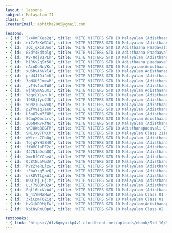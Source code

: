 ```yaml
--- 
layout : lessons 
subject: Malayalam II
class: X
CreaterEmail: abhitha2005@gmail.com

lessons: 
- { id: 'lk4HmFXas2g', title: 'KITE VICTERS STD 10 Malayalam (Adisthaana paadaavali)Class 01(First Bell-ഫസ്റ്റ് ബെല്‍)' }
- { id: 'ei7z7kKWG1A', title: 'KITE VICTERS STD 10 Malayalam (Adisthaana Paadaavali) Class 02 (First Bell-ഫസ്റ്റ് ബെല്‍)' }
- { id: 'aQz_qXCsUoo', title: 'KITE VICTERS STD 10 Adisthaana Paadavali Class 03 (First Bell-ഫസ്റ്റ് ബെല്‍)' }
- { id: 'ESdY4Edtplg', title: 'KITE VICTERS STD 10 Adisthaana Paadaavali Class 04 (First Bell-ഫസ്റ്റ് ബെല്‍)' }
- { id: 'KV-8dj81PLk', title: 'KITE VICTERS STD 10 Malayalam (Adisthana Paadavali) Class 05 (First Bell-ഫസ്റ്റ് ബെല്‍)' }
- { id: 'h1RKv2q9r50', title: 'KITE VICTERS STD 10 Adisthaana paadaavali Class 06 (First Bell-ഫസ്റ്റ് ബെല്‍)' }
- { id: 'eAioDuNqVKc', title: 'KITE VICTERS STD 10 Malayalam(Adisthaanapaadam) Class 07 (First Bell-ഫസ്റ്റ് ബെല്‍)' }
- { id: 'xU6bvAhVxl4', title: 'KITE VICTERS STD 10 Malayalam Adisthanapaadam Class 08 (First Bell-ഫസ്റ്റ് ബെല്‍)' }
- { id: 'psd4JfDiJmU', title: 'KITE VICTERS STD 10 Malayalam (Adisthana paadaavali) Class 09 (First Bell-ഫസ്റ്റ് ബെല്‍)' }
- { id: '3oNXU5JmewM', title: 'KITE VICTERS STD 10 Malayalam (Adisthanapaadam) Class 10 (First Bell-ഫസ്റ്റ് ബെല്‍)' }
- { id: '_vT4v4udTW0', title: 'KITE VICTERS STD 10 Malayalam (Adisthana paadavali) Class 11 (First Bell-ഫസ്റ്റ് ബെല്‍)' }
- { id: 'wjhkymASuXI', title: 'KITE VICTERS STD 10 Malayalam Adisthaana Paadavali Class 12 (First Bell-ഫസ്റ്റ് ബെല്‍)' }
- { id: 'YeqcLYLvn_k', title: 'KITE VICTERS STD 10 Malayalam (Adisthaana Padavali) Class 13 (First Bell-ഫസ്റ്റ് ബെല്‍)' }
- { id: '1980jlyo2JU', title: 'KITE VICTERS STD 10 Malayalam (Adisthanapadavali) Class 14 (First Bell-ഫസ്റ്റ് ബെല്‍)' }
- { id: '5DdzIuewVxQ', title: 'KITE VICTERS STD 10 Malayalam (Adisthana padavali) Class 15 (First Bell-ഫസ്റ്റ് ബെല്‍)' }
- { id: 'pZfV9Iq7eK0', title: 'KITE VICTERS STD 10 Malayalam (Adisthanapaadam) Class 16 (First Bell-ഫസ്റ്റ് ബെല്‍)' }
- { id: 'U5o6Tvm3FUM', title: 'KITE VICTERS STD 10 Malayalam (Adisthana padavali) Class 17 (First Bell-ഫസ്റ്റ് ബെല്‍)' }
- { id: 'SCuqXObdLrs', title: 'KITE VICTERS STD 10 Malayalam Adisthaanapaadavali Class 18 (First Bell-ഫസ്റ്റ് ബെല്‍)' }
- { id: 'ZO6N4RvRfNo', title: 'KITE VICTERS STD 10 Malayalam (Adisthanapadavali) Class 19 (First Bell-ഫസ്റ്റ് ബെല്‍)' }
- { id: 'vKJOWq88GFM', title: 'KITE VICTERS STD 10 Adisthanapadavali Class 20 (First Bell-ഫസ്റ്റ് ബെല്‍)' }
- { id: 'SN1JXy7PKCM', title: 'KITE VICTERS STD 10 Malayalam Class 21(First Bell-ഫസ്റ്റ് ബെല്‍)' }
- { id: 'qWLrt-7On0g', title: 'KITE VICTERS STD 10 Malayalam (Adisthanapadavali) Class 22 (First Bell-ഫസ്റ്റ് ബെല്‍)' }
- { id: 'TojqXYH3B40', title: 'KITE VICTERS STD 10 Malayalam (Adisthanapadavali) Class 23 (First Bell-ഫസ്റ്റ് ബെല്‍)' }
- { id: 'ftWMC1aPF2c', title: 'KITE VICTERS STD 10 Malayalam (Adisthanapadavali) Class 24 (First Bell-ഫസ്റ്റ് ബെല്‍)' }
- { id: '4J7N1aDdaOQ', title: 'KITE VICTERS STD 10 Malayalam (Adisthanapadavali) Class 25 (First Bell-ഫസ്റ്റ് ബെല്‍)' }
- { id: 'XmcBfCYCsvA', title: 'KITE VICTERS STD 10 Malayalam (Adisthanapadavali) Class 26 (First Bell-ഫസ്റ്റ് ബെല്‍)' }
- { id: '0c8tNLaMu3A', title: 'KITE VICTERS STD 10 Malayalam (Adisthanapadavali) Class 27 (First Bell-ഫസ്റ്റ് ബെല്‍)' }
- { id: 'hVzZYeRLlzw', title: 'KITE VICTERS STD 10 Malayalam (Adisthanapadavali) Class 28 (First Bell-ഫസ്റ്റ് ബെല്‍)' }
- { id: 'tFbaYzq5uzQ', title: 'KITE VICTERS STD 10 Malayalam (Adisthanapadavali) Class 29 (First Bell-ഫസ്റ്റ് ബെല്‍)' }
- { id: 'urkDVT1gxWI', title: 'KITE VICTERS STD 10 Malayalam (Adisthanapadavali) Class 30 (First Bell-ഫസ്റ്റ് ബെല്‍' }
- { id: 'WOQTMj_EjIM', title: 'KITE VICTERS STD 10 Malayalam (Adisthanapadavali) Class 31 (First Bell-ഫസ്റ്റ് ബെല്‍' }
- { id: 'LLj79BBnQ2A', title: 'KITE VICTERS STD 10 Malayalam (Adisthanapadavali) Class 32 (First Bell-ഫസ്റ്റ് ബെല്‍' }
- { id: 'Fqtl6nxVzAA', title: 'KITE VICTERS STD 10 Malayalam (Adisthanapadavali) Class 33 (First Bell-ഫസ്റ്റ് ബെല്‍' }
- { id: 'E_41YNMZHwA', title: 'KITE VICTERS STD 10 Malayalam Class 01 (First Bell-ഫസ്റ്റ് ബെല്‍) (Revision)' }
- { id: '3xiCpmF6Zig', title: 'KITE VICTERS STD 10 Malayalam Class 01 (Sign adapted) (First Bell-ഫസ്റ്റ് ബെല്‍) (Revision)' }
- { id: 'bvGjkDDMjEw', title: 'KITE VICTERS STD 10 Malayalam(Adisthanapadavali) Class 02 (First Bell-ഫസ്റ്റ് ബെല്‍) (Revision)' }
- { id: 'kbiNyRmUOp0', title: 'KITE VICTERS STD 10 Malayalam Class 02 (Sign adapted) (First Bell-ഫസ്റ്റ് ബെല്‍) (Revision)' }

textbooks:
- { link: 'https://d1v6qmyxzkp4v1.cloudfront.net/uploads/ebook/Std_10/MalayalamBT_1/MalayalamBT_1.pdf', title: 'Malayalam II' , medium: 'Malayalam' }
--- 
```

